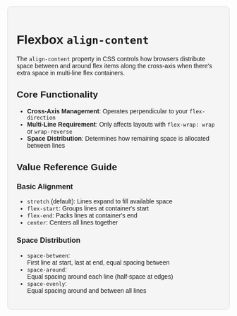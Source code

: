 <div style="background-color: #f5f5f5; padding: 20px; border-radius: 8px; border: 1px solid #ddd; font-family: Arial, sans-serif; max-width: 800px; margin: 0 auto;">

# Flexbox `align-content` 

The `align-content` property in CSS controls how browsers distribute space between and around flex items along the cross-axis when there's extra space in multi-line flex containers.

## Core Functionality
- **Cross-Axis Management**: Operates perpendicular to your `flex-direction`
- **Multi-Line Requirement**: Only affects layouts with `flex-wrap: wrap` or `wrap-reverse`
- **Space Distribution**: Determines how remaining space is allocated between lines

## Value Reference Guide

### Basic Alignment
- `stretch` (default): Lines expand to fill available space
- `flex-start`: Groups lines at container's start
- `flex-end`: Packs lines at container's end
- `center`: Centers all lines together

### Space Distribution
- `space-between`:  
  First line at start, last at end, equal spacing between
- `space-around`:  
  Equal spacing around each line (half-space at edges)
- `space-evenly`:  
  Equal spacing around and between all lines








